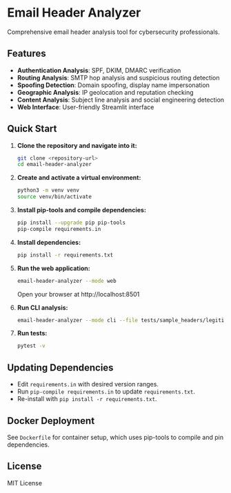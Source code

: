 # Email Header Analyzer

Comprehensive email header analysis tool for cybersecurity professionals.

## Features

- **Authentication Analysis**: SPF, DKIM, DMARC verification
- **Routing Analysis**: SMTP hop analysis and suspicious routing detection  
- **Spoofing Detection**: Domain spoofing, display name impersonation
- **Geographic Analysis**: IP geolocation and reputation checking
- **Content Analysis**: Subject line analysis and social engineering detection
- **Web Interface**: User-friendly Streamlit interface

## Quick Start

1. **Clone the repository and navigate into it:**
    ```bash
    git clone <repository-url>
    cd email-header-analyzer
    ```

2. **Create and activate a virtual environment:**
    ```bash
    python3 -m venv venv
    source venv/bin/activate
    ```

3. **Install pip-tools and compile dependencies:**
    ```bash
    pip install --upgrade pip pip-tools
    pip-compile requirements.in
    ```

4. **Install dependencies:**
    ```bash
    pip install -r requirements.txt
    ```

5. **Run the web application:**
    ```bash
    email-header-analyzer --mode web
    ```
    Open your browser at http://localhost:8501

6. **Run CLI analysis:**
    ```bash
    email-header-analyzer --mode cli --file tests/sample_headers/legitimate.txt
    ```

7. **Run tests:**
    ```bash
    pytest -v
    ```

## Updating Dependencies

- Edit `requirements.in` with desired version ranges.
- Run `pip-compile requirements.in` to update `requirements.txt`.
- Re-install with `pip install -r requirements.txt`.

## Docker Deployment

See `Dockerfile` for container setup, which uses pip-tools to compile and pin dependencies.

## License

MIT License
